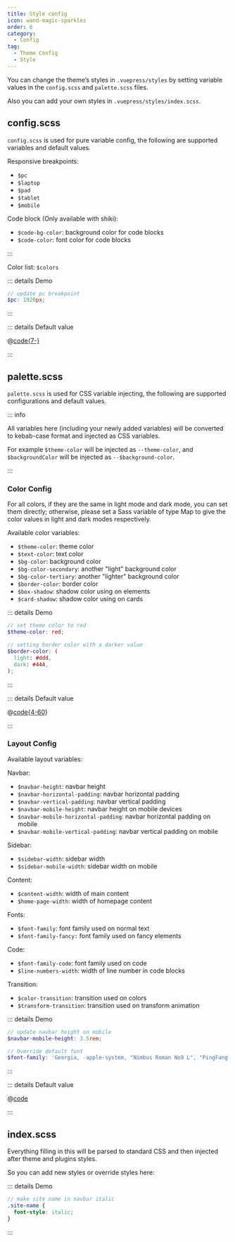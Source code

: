 ```yaml
---
title: Style config
icon: wand-magic-sparkles
order: 6
category:
  - Config
tag:
  - Theme Config
  - Style
---
```


You can change the theme’s styles in `.vuepress/styles` by setting variable values in the `config.scss` and `palette.scss` files.

Also you can add your own styles in `.vuepress/styles/index.scss`.

<!-- more -->

## config.scss

`config.scss` is used for pure variable config, the following are supported variables and default values.

Responsive breakpoints:

- `$pc`
- `$laptop`
- `$pad`
- `$tablet`
- `$mobile`

Code block (Only available with shiki):

- `$code-bg-color`: background color for code blocks
- `$code-color`: font color for code blocks

:::

Color list: `$colors`

::: details Demo

```scss
// update pc breakpoint
$pc: 1920px;
```

:::

::: details Default value

@[code{7-}](../../../../packages/theme/templates/config.scss)

:::

## palette.scss

`palette.scss` is used for CSS variable injecting, the following are supported configurations and default values.

::: info

All variables here (including your newly added variables) will be converted to kebab-case format and injected as CSS variables.

For example `$theme-color` will be injected as `--theme-color`, and `$backgroundColor` will be injected as `--$background-color`.

:::

### Color Config

For all colors, if they are the same in light mode and dark mode, you can set them directly; otherwise, please set a Sass variable of type Map to give the color values in light and dark modes respectively.

Available color variables:

- `$theme-color`: theme color
- `$text-color`: text color
- `$bg-color`: background color
- `$bg-color-secondary`: another "light" background color
- `$bg-color-tertiary`: another "lighter" background color
- `$border-color`: border color
- `$box-shadow`: shadow color using on elements
- `$card-shadow`: shadow color using on cards

::: details Demo

```scss
// set theme color to red
$theme-color: red;

// setting border color with a darker value
$border-color: (
  light: #ddd,
  dark: #444,
);
```

:::

::: details Default value

@[code{4-60}](../../../../packages/theme/templates/color.scss)

:::

### Layout Config

Available layout variables:

Navbar:

- `$navbar-height`: navbar height
- `$navbar-horizontal-padding`: navbar horizontal padding
- `$navbar-vertical-padding`: navbar vertical padding
- `$navbar-mobile-height`: navbar height on mobile devices
- `$navbar-mobile-horizontal-padding`: navbar horizontal padding on mobile
- `$navbar-mobile-vertical-padding`: navbar vertical padding on mobile

Sidebar:

- `$sidebar-width`: sidebar width
- `$sidebar-mobile-width`: sidebar width on mobile

Content:

- `$content-width`: width of main content
- `$home-page-width`: width of homepage content

Fonts:

- `$font-family`: font family used on normal text
- `$font-family-fancy:` font family used on fancy elements

Code:

- `$font-family-code`: font family used on code
- `$line-numbers-width`: width of line number in code blocks

Transition:

- `$color-transition`: transition used on colors
- `$transform-transition`: transition used on transform animation

::: details Demo

```scss
// update navbar height on mobile
$navbar-mobile-height: 3.5rem;

// Override default font
$font-family: 'Georgia, -apple-system, "Nimbus Roman No9 L", "PingFang SC", "Hiragino Sans GB", sans-serif';
```

:::

::: details Default value

@[code](../../../../packages/theme/templates/layout.scss)

:::

## index.scss

Everything filling in this will be parsed to standard CSS and then injected after theme and plugins styles.

So you can add new styles or override styles here:

::: details Demo

```scss
// make site name in navbar italic
.site-name {
  font-style: italic;
}
```

:::
